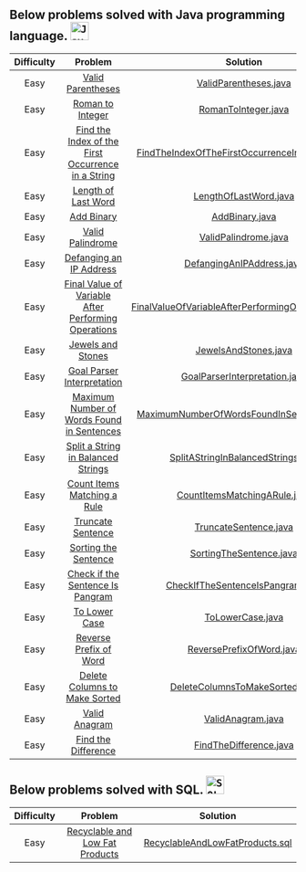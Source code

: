 ## Below problems solved with Java programming language. <code><img height="32" src="https://cdn.jsdelivr.net/gh/devicons/devicon/icons/java/java-original-wordmark.svg" alt="Java"/></code>

| Difficulty |                                                             Problem                                                       		 		                                                              |                        Solution                                                                                                                               				 		                         
|:----------:|:--------------------------------------------------------------------------------------------------------------------------------------------------------------------------------------------:|:---------------------------------------------------------------------------------------------------------------------------------------------------------------------------------------------:|
|  Easy   	  |                                   [Valid Parentheses](https://leetcode.com/problems/valid-parentheses)                                               		 		                                   |                              [ValidParentheses.java](https://github.com/Jyeverson/leetcode/blob/main/src/JAVA/ValidParentheses.java)                     				 		                              |															   |
|  Easy   	  |                                    [Roman to Integer](https://leetcode.com/problems/roman-to-integer)                                               		 		                                    |                                [RomanToInteger.java](https://github.com/Jyeverson/leetcode/blob/main/src/JAVA/RomanToInteger.java)                     				 		                                |															   |
|  Easy   	  |  [Find the Index of the First Occurrence in a String](https://leetcode.com/problems/find-the-index-of-the-first-occurrence-in-a-string)                                               		 		  |     [FindTheIndexOfTheFirstOccurrenceInAString.java](https://github.com/Jyeverson/leetcode/blob/main/src/JAVA/FindTheIndexOfTheFirstOccurrenceInAString.java)                     				 		     |															   |
|  Easy   	  |                                 [Length of Last Word](https://leetcode.com/problems/length-of-last-word)                                               		 		                                 |                              [LengthOfLastWord.java](https://github.com/Jyeverson/leetcode/blob/main/src/JAVA/LengthOfLastWord.java)                     				 		                              |															   |
|  Easy   	  |                                          [Add Binary](https://leetcode.com/problems/add-binary)                                               		 		                                          |                                     [AddBinary.java](https://github.com/Jyeverson/leetcode/blob/main/src/JAVA/AddBinary.java)                     				 		                                     |															   |
|  Easy   	  |                                    [Valid Palindrome](https://leetcode.com/problems/valid-palindrome)                                               		 		                                    |                               [ValidPalindrome.java](https://github.com/Jyeverson/leetcode/blob/main/src/JAVA/ValidPalindrome.java)                     				 		                               |															   |
|  Easy   	  |                             [Defanging an IP Address](https://leetcode.com/problems/defanging-an-ip-address)                                               		 		                             |                          [DefangingAnIPAddress.java](https://github.com/Jyeverson/leetcode/blob/main/src/JAVA/DefangingAnIPAddress.java)                     				 		                          |															   |
|  Easy   	  | [Final Value of Variable After Performing Operations](https://leetcode.com/problems/final-value-of-variable-after-performing-operations)                                               		 		 | [FinalValueOfVariableAfterPerformingOperations.java](https://github.com/Jyeverson/leetcode/blob/main/src/JAVA/FinalValueOfVariableAfterPerformingOperations.java)                     				 		 |															   |
|  Easy   	  |                                   [Jewels and Stones](https://leetcode.com/problems/jewels-and-stones)                                               		 		                                   |                               [JewelsAndStones.java](https://github.com/Jyeverson/leetcode/blob/main/src/JAVA/JewelsAndStones.java)                     				 		                               |															   |
|  Easy   	  |                          [Goal Parser Interpretation](https://leetcode.com/problems/goal-parser-interpretation)                                               		 		                          |                      [GoalParserInterpretation.java](https://github.com/Jyeverson/leetcode/blob/main/src/JAVA/GoalParserInterpretation.java)                     				 		                      |															   |
|  Easy   	  |          [Maximum Number of Words Found in Sentences](https://leetcode.com/problems/maximum-number-of-words-found-in-sentences)                                               		 		          |          [MaximumNumberOfWordsFoundInSentences.java](https://github.com/Jyeverson/leetcode/blob/main/src/JAVA/MaximumNumberOfWordsFoundInSentences.java)                     				 		          |															   |
|  Easy   	  |   [Split a String in Balanced Strings](https://leetcode.com/problems/https://leetcode.com/problems/split-a-string-in-balanced-strings)                                               		 		   |                 [SplitAStringInBalancedStrings.java](https://github.com/Jyeverson/leetcode/blob/main/src/JAVA/SplitAStringInBalancedStrings.java)                     				 		                 |															   |
|  Easy   	  |                         [Count Items Matching a Rule](https://leetcode.com/problems/count-items-matching-a-rule)                                               		 		                         |                       [CountItemsMatchingARule.java](https://github.com/Jyeverson/leetcode/blob/main/src/JAVA/CountItemsMatchingARule.java)                     				 		                       |															   |
|  Easy   	  |                                   [Truncate Sentence](https://leetcode.com/problems/truncate-sentence)                                               		 		                                   |                              [TruncateSentence.java](https://github.com/Jyeverson/leetcode/blob/main/src/JAVA/TruncateSentence.java)                     				 		                              |															   |
|  Easy   	  |                                [Sorting the Sentence](https://leetcode.com/problems/sorting-the-sentence)                                               		 		                                |                            [SortingTheSentence.java](https://github.com/Jyeverson/leetcode/blob/main/src/JAVA/SortingTheSentence.java)                     				 		                            |															   |
|  Easy   	  |                    [Check if the Sentence Is Pangram](https://leetcode.com/problems/check-if-the-sentence-is-pangram)                                               		 		                    |                   [CheckIfTheSentenceIsPangram.java](https://github.com/Jyeverson/leetcode/blob/main/src/JAVA/CheckIfTheSentenceIsPangram.java)                     				 		                   |															   |
|  Easy   	  |                                       [To Lower Case](https://leetcode.com/problems/to-lower-case)                                               		 		                                       |                                   [ToLowerCase.java](https://github.com/Jyeverson/leetcode/blob/main/src/JAVA/ToLowerCase.java)                     				 		                                   |															   |
|  Easy   	  |                              [Reverse Prefix of Word](https://leetcode.com/problems/reverse-prefix-of-word)                                               		 		                              |                           [ReversePrefixOfWord.java](https://github.com/Jyeverson/leetcode/blob/main/src/JAVA/ReversePrefixOfWord.java)                     				 		                           |															   |
|  Easy   	  |                       [Delete Columns to Make Sorted](https://leetcode.com/problems/delete-columns-to-make-sorted)                                               		 		                       |                     [DeleteColumnsToMakeSorted.java](https://github.com/Jyeverson/leetcode/blob/main/src/JAVA/DeleteColumnsToMakeSorted.java)                     				 		                     |															   |
|  Easy   	  |                                       [Valid Anagram](https://leetcode.com/problems/valid-anagram)                                               		 		                                       |                           [ValidAnagram.java](https://github.com/Jyeverson/leetcode/blob/main/src/JAVA/ValidAnagram.java)                     				 		                            |															   |
|  Easy   	  |                                       [Find the Difference](https://leetcode.com/problems/find-the-difference)                                               		 		                                       |                           [FindTheDifference.java](https://github.com/Jyeverson/LeetCode/blob/main/src/JAVA/FindTheDifference.java)                     				 		                            |															   |

## Below problems solved with SQL. <code><img height="32" src="https://cdn.jsdelivr.net/gh/devicons/devicon/icons/microsoftsqlserver/microsoftsqlserver-plain-wordmark.svg" alt="SQL Server"/></code>

| Difficulty |                                                                                                                             Problem                                                       		 		                                                                                                                              |          Solution                                                                                                                               				 		          
|:----------:|:----------------------------------------------------------------------------------------------------------------------------------------------------------------------------------------------------------------------------------------------------------------------------------------------------------------------------:|:----------------------------------------------------------------------------------------------------------------------------------------------------------------:|
|  Easy   	  |                                                                                            [Recyclable and Low Fat Products](https://leetcode.com/problems/recyclable-and-low-fat-products)                                               		 		                                                                                            | [RecyclableAndLowFatProducts.sql](https://github.com/Jyeverson/leetcode/blob/main/src/MS_SQL_SERVER.RecyclableAndLowFatProducts.sql)                     				 		 |															   |
